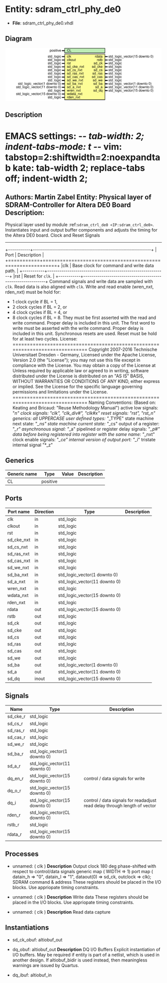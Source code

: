 # Entity: sdram_ctrl_phy_de0

- **File**: sdram_ctrl_phy_de0.vhdl
## Diagram

![Diagram](sdram_ctrl_phy_de0.svg "Diagram")
## Description

EMACS settings: -*-  tab-width: 2; indent-tabs-mode: t -*-
vim: tabstop=2:shiftwidth=2:noexpandtab
kate: tab-width 2; replace-tabs off; indent-width 2;
=============================================================================
Authors:					Martin Zabel
Entity:					Physical layer of SDRAM-Controller for Altera DE0 Board
Description:
-------------------------------------
Physical layer used by module :ref:`sdram_ctrl_de0 <IP:sdram_ctrl_de0>`.
Instantiates input and output buffer components and adjusts the timing for
the Altera DE0 board.
Clock and Reset Signals
***********************
+-----------+-----------------------------------------------------------+
| Port      | Description                                               |
+===========+===========================================================+
|clk        | Base clock for command and write data path.               |
+-----------+-----------------------------------------------------------+
|rst        | Reset for ``clk``.                                        |
+-----------+-----------------------------------------------------------+
Command signals and write data are sampled with ``clk``.
Read data is also aligned with ``clk``.
Write and read enable (wren_nxt, rden_nxt) must be hold for:
* 1 clock cycle  if BL = 1,
* 2 clock cycles if BL = 2, or
* 4 clock cycles if BL = 4, or
* 8 clock cycles if BL = 8.
They must be first asserted with the read and write command. Proper delay is
included in this unit.
The first word to write must be asserted with the write command. Proper
delay is included in this unit.
Synchronous resets are used. Reset must be hold for at least two cycles.
License:
=============================================================================
Copyright 2007-2016 Technische Universitaet Dresden - Germany,
Licensed under the Apache License, Version 2.0 (the "License");
you may not use this file except in compliance with the License.
You may obtain a copy of the License at
Unless required by applicable law or agreed to in writing, software
distributed under the License is distributed on an "AS IS" BASIS,
WITHOUT WARRANTIES OR CONDITIONS OF ANY KIND, either express or implied.
See the License for the specific language governing permissions and
limitations under the License.
=============================================================================
Naming Conventions:
(Based on: Keating and Bricaud: "Reuse Methodology Manual")
active low signals: "*_n"
clock signals: "clk", "clk_div#", "clk_#x"
reset signals: "rst", "rst_n"
generics: all UPPERCASE
user defined types: "*_TYPE"
state machine next state: "*_ns"
state machine current state: "*_cs"
output of a register: "*_r"
asynchronous signal: "*_a"
pipelined or register delay signals: "*_p#"
data before being registered into register with the same name: "*_nxt"
clock enable signals: "*_ce"
internal version of output port: "*_i"
tristate internal signal "*_z"
## Generics

| Generic name | Type     | Value | Description |
| ------------ | -------- | ----- | ----------- |
| CL           | positive |       |             |
## Ports

| Port name  | Direction | Type                          | Description |
| ---------- | --------- | ----------------------------- | ----------- |
| clk        | in        | std_logic                     |             |
| clkout     | in        | std_logic                     |             |
| rst        | in        | std_logic                     |             |
| sd_cke_nxt | in        | std_logic                     |             |
| sd_cs_nxt  | in        | std_logic                     |             |
| sd_ras_nxt | in        | std_logic                     |             |
| sd_cas_nxt | in        | std_logic                     |             |
| sd_we_nxt  | in        | std_logic                     |             |
| sd_ba_nxt  | in        | std_logic_vector(1 downto 0)  |             |
| sd_a_nxt   | in        | std_logic_vector(11 downto 0) |             |
| wren_nxt   | in        | std_logic                     |             |
| wdata_nxt  | in        | std_logic_vector(15 downto 0) |             |
| rden_nxt   | in        | std_logic                     |             |
| rdata      | out       | std_logic_vector(15 downto 0) |             |
| rstb       | out       | std_logic                     |             |
| sd_ck      | out       | std_logic                     |             |
| sd_cke     | out       | std_logic                     |             |
| sd_cs      | out       | std_logic                     |             |
| sd_ras     | out       | std_logic                     |             |
| sd_cas     | out       | std_logic                     |             |
| sd_we      | out       | std_logic                     |             |
| sd_ba      | out       | std_logic_vector(1 downto 0)  |             |
| sd_a       | out       | std_logic_vector(11 downto 0) |             |
| sd_dq      | inout     | std_logic_vector(15 downto 0) |             |
## Signals

| Name     | Type                          | Description                                                               |
| -------- | ----------------------------- | ------------------------------------------------------------------------- |
| sd_cke_r | std_logic                     |                                                                           |
| sd_cs_r  | std_logic                     |                                                                           |
| sd_ras_r | std_logic                     |                                                                           |
| sd_cas_r | std_logic                     |                                                                           |
| sd_we_r  | std_logic                     |                                                                           |
| sd_ba_r  | std_logic_vector(1 downto 0)  |                                                                           |
| sd_a_r   | std_logic_vector(11 downto 0) |                                                                           |
| dq_en_r  | std_logic_vector(15 downto 0) | control / data signals for write                                          |
| dq_o_r   | std_logic_vector(15 downto 0) |                                                                           |
| dq_i     | std_logic_vector(15 downto 0) | control / data signals for readadjust read delay through length of vector |
| rden_r   | std_logic_vector(CL downto 0) |                                                                           |
| rstb_r   | std_logic                     |                                                                           |
| rdata_r  | std_logic_vector(15 downto 0) |                                                                           |
## Processes
- unnamed: ( clk )
**Description**
Output clock 180 deg phase-shifted with respect to control/data signals
 generic map (
   WIDTH => 1)
 port map (
   datain_h   => "0",
   datain_l   => "1",
   dataout(0) => sd_ck,
   outclock   => clk);
SDRAM command & address
These registers should be placed in the I/O blocks.
Use appriopate timing constraints.

- unnamed: ( clk )
**Description**
Write data
These registers should be placed in the I/O blocks.
Use appriopate timing constraints.

- unnamed: ( clk )
**Description**
Read data capture

## Instantiations

- sd_ck_obuf: altiobuf_out
- dq_obuf: altiobuf_out
**Description**
DQ I/O Buffers
Explicit instantiation of I/O buffers. May be required if entity is part
of a netlist, which is used in another design.
If altiobuf_bidir is used instead, then meaningless warnings are issued by
Quartus.

- dq_ibuf: altiobuf_in
